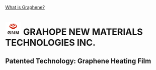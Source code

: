 [What is Graphene?](https://en.wikipedia.org/wiki/Graphene)

# <img src="https://github.com/AckmeYe/AckmeYe.github.io/blob/master/images/Company%20Logo.png?raw=true" width="10%" height="10%" />  GRAHOPE NEW MATERIALS TECHNOLOGIES INC.

## Patented Technology: Graphene Heating Film
